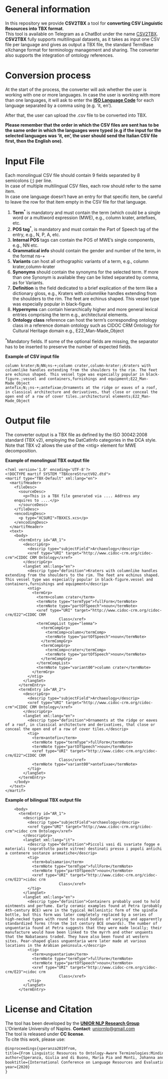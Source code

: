 # General information

In this repository we provide **CSV2TBX** a tool for **converting CSV Linguistic Resources into TBX format**.\
This tool is available on Telegram as a ChatBot under the name [CSV2TBX](https://t.me/CSV2TBX_bot). \
**CSV2TBX** fully supports multilingual datasets, as it takes as input one CSV file per language and gives as output a TBX file, the standard TermBase eXchange format for terminology management and sharing. The converter also supports the integration of ontology references.

# Conversion process
At the start of the process, the converter will ask whether the user is working with one or more languages. In case the user is working with more than one languages, it will ask to enter the [**ISO Language Code**](http://www.lingoes.net/en/translator/langcode.htm) for each language separated by a comma using (e.g. ‘it, en’). 

After that, the user can upload the .csv file to be converted into TBX.

**Please remember that the order in which the CSV files are sent has to be the same order in which the languages were typed (e.g if the input for the selected languages was ‘it, en’, the user should send the Italian CSV file first, then the English one)**.

# Input File
Each monolingual CSV file should contain 9 fields separated by 8 semicolons (;) per line.\
In case of multiple multilingual CSV files, each row should refer to the same item.\
In case one language doesn’t have an entry for that specific item, be careful to leave the row for that item empty in the CSV file for that language.

1. **Term**<sup>*</sup> is mandatory and must contain the term (which could be a single word or a multiword expression (MWE), e.g., column krater, antefixes, etc.
1. **POS tag**<sup>*</sup>, is mandatory and must contain the Part of Speech tag of the entry, e.g., N, P, A, etc.
1. **Internal POS** tags can contain the POS of MWE’s single components, e.g., NN etc.
1. **Grammatical info** should contain the gender and number of the term, in the format ns-+
1. **Variants** can host all orthographic variants of a term, e.g., column krater,column-krater
1. **Synonyms** should contain the synonyms for the selected term. If more than one Synonym is available they can be listed separated by comma, as for Variants.
1. **Definition** is the field dedicated to a brief explication of the term like a dictionary gloss, e.g., Kraters with columnlike handles extending from the shoulders to the rim. The feet are echinus shaped. This vessel type was especially popular in black-figure.
1. **Hypernyms** can contain hierarchically higher and more general lexical entries comprising the term e.g., architectural elements.
1. **Ontology class** reference can host the term’s corresponding ontology class in a reference domain ontology such as CIDOC CRM Ontology for Cultural Heritage domain e.g., E22_Man-Made_Object

<sup>*</sup>Mandatory fields. If some of the optional fields are missing, the separator has to be inserted to preserve the number of expected fields.

**Example of CSV input file**
```csv
column krater;N;NN;ns-+;column crater,column-krater;;Kraters with columnlike handles extending from the shoulders to the rim. The feet are echinus shaped. This vessel type was especially popular in black-figure.;vessel and containers,furnishings and equipment;E22_Man-Made_Object
antefix;N;;ns-+;antefixae;Ornaments at the ridge or eaves of a roof, in classical architecture and derivatives, that close or conceal the open end of a row of cover tiles.;architectural elements;E22_Man-Made_Object
```

# Output file
The converter output is a TBX file as defined by the ISO 30042:2008 standard (TBX v2), employing the DatCatInfo categories in the DCA style. Note that TBX v2 allows the use of the \<ntig\> element for MWE decomposition.

**Example of monolingual TBX output file**
```
<?xml version='1.0' encoding='UTF-8'?>
<!DOCTYPE martif SYSTEM "TBXcoreStructV02.dtd">
<martif type="TBX-Default" xml:lang="en">
  <martifHeader>
    <fileDesc>
      <sourceDesc>
        <p>This is a TBX file generated via .... Address any
    enquires to ....</p>
      </sourceDesc>
    </fileDesc>
    <encodingDesc>
      <p type="XCSURI">TBXXCS.xcs</p>
    </encodingDesc>
  </martifHeader>
  <text>
    <body>
      <termEntry id="AR_1">
        <descripGrp>
          <descrip type="subjectField">Archaeology</descrip>
          <xref type="URI" target="http://www.cidoc-crm.org/cidoc-crm">CIDOC CRM Ontology</xref>
        </descripGrp>
        <langSet xml:lang="en">
          <descrip type="definition">Kraters with columnlike handles extending from the shoulders to the rim. The feet are echinus shaped. This vessel type was especially popular in black-figure.vessel and containers,furnishings and equipment</descrip>
          <ntig>
            <termGrp>
              <term>column crater</term>
              <termNote type="termType">fullForm</termNote>
              <termNote type="partOfSpeech">noun</termNote>
              <xref type="URI" target="http://www.cidoc-crm.org/cidoc-crm/E22">CIDOC CRM 
                        Class</xref>
              <termCompList type="lemma">
                <termCompGrp>
                  <termComp>column</termComp>
                  <termNote type="partOfSpeech">noun</termNote>
                </termCompGrp>
                <termCompGrp>
                  <termComp>crater</termComp>
                  <termNote type="partOfSpeech">noun</termNote>
                </termCompGrp>
              </termCompList>
              <termNote type="variant00">column crater</termNote>
            </termGrp>
          </ntig>
        </langSet>
      </termEntry>
      <termEntry id="AR_2">
        <descripGrp>
          <descrip type="subjectField">Archaeology</descrip>
          <xref type="URI" target="http://www.cidoc-crm.org/cidoc-crm">CIDOC CRM Ontology</xref>
        </descripGrp>
        <langSet xml:lang="en">
          <descrip type="definition">Ornaments at the ridge or eaves of a roof, in classical architecture and derivatives, that close or conceal the open end of a row of cover tiles.</descrip>
          <tig>
            <term>antefix</term>
            <termNote type="termType">fullForm</termNote>
            <termNote type="partOfSpeech">noun</termNote>
            <xref type="URI" target="http://www.cidoc-crm.org/cidoc-crm/E22">CIDOC CRM 
                        Class</xref>
            <termNote type="variant00">antefixae</termNote>
          </tig>
        </langSet>
      </termEntry>
    </body>
  </text>
</martif>
```

**Example of bilingual TBX output file**
```  <text>
    <body>
      <termEntry id="AR_1">
        <descripGrp>
          <descrip type="subjectField">archaeology</descrip>
          <xref type="URI" target="http://www.cidoc-crm.org/cidoc-crm">cidoc crm Ontology</xref>
        </descripGrp>
        <langSet xml:lang="it">
          <descrip type="definition">Piccoli vasi di svariate fogge e materiali (soprattutto paste vitree) destinati presso i popoli antichi a contenere sostanze aromatiche</descrip>
          <tig>
            <term>balsamario</term>
            <termNote type="termType">fullForm</termNote>
            <termNote type="partOfSpeech">noun</termNote>
            <xref type="URI" target="http://www.cidoc-crm.org/cidoc-crm/E23">cidoc crm 
                        Class</xref>
          </tig>
        </langSet>
        <langSet xml:lang="en">
          <descrip type="definition">Containers probably used to hold ointments and perfume. Early ceramic examples found at Petra (probably 4th-century BCE) were in the typical Hellenistic form of the spindle bottle, but this form was later completely replaced by a series of high-necked types with round to ovoid bodies of varying and apparently standardized forms (from the 1st century BCE onwards). The number of unguentaria found at Petra suggests that they were made locally; their manufacture would have been linked to the myrrh and other unguents that the Nabataeans traded. They have also been found at western sites. Pear-shaped glass unguentaria were later made at various locations in the Arabian peninsula.</descrip>
          <tig>
            <term>unguentarium</term>
            <termNote type="termType">fullForm</termNote>
            <termNote type="partOfSpeech">noun</termNote>
            <xref type="URI" target="http://www.cidoc-crm.org/cidoc-crm/E23">cidoc crm 
                        Class</xref>
          </tig>
        </langSet>
      </termEntry>
```


# License and Citation
The tool has been developed by the [**UNIOR NLP Research Group**](https://sites.google.com/view/unior-nlp-research-group) L'Orientale University of Naples.
 **Contact**: uniornlp@gmail.com\
The tool is released under **CC license**.\
To cite this work, please use:
```latex
@inproceedings{speranza2019from,
title={From Linguistic Resources to Ontology-Aware Terminologies:Minding the Representation Gap},
author={Speranza, Giulia and di Buono, Maria Pia and Monti, Johanna and Sangati, Federico},
booktitle={International Conference on Language Resources and Evaluation. LREC2020},
year={2020}
}
```
